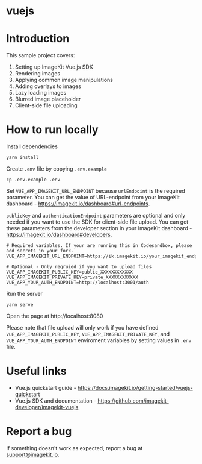 # vuejs

# Introduction 

This sample project covers:

1. Setting up ImageKit Vue.js SDK
2. Rendering images
3. Applying common image manipulations
4. Adding overlays to images
5. Lazy loading images
6. Blurred image placeholder
7. Client-side file uploading

# How to run locally
Install dependencies

```
yarn install
```

Create `.env` file by copying `.env.example`

```shell
cp .env.example .env
```

Set `VUE_APP_IMAGEKIT_URL_ENDPOINT` because `urlEndpoint` is the required parameter. You can get the value of URL-endpoint from your ImageKit dashboard - https://imagekit.io/dashboard#url-endpoints.

`publicKey` and `authenticationEndpoint` parameters are optional and only needed if you want to use the SDK for client-side file upload. You can get these parameters from the developer section in your ImageKit dashboard - https://imagekit.io/dashboard#developers.

```shell
# Required variables. If your are running this in Codesandbox, please add secrets in your fork.
VUE_APP_IMAGEKIT_URL_ENDPOINT=https://ik.imagekit.io/your_imagekit_endpoint

# Optional - Only reqruied if you want to upload files
VUE_APP_IMAGEKIT_PUBLIC_KEY=public_XXXXXXXXXXXX
VUE_APP_IMAGEKIT_PRIVATE_KEY=private_XXXXXXXXXXXX
VUE_APP_YOUR_AUTH_ENDPOINT=http://localhost:3001/auth
```

Run the server

```
yarn serve
```

Open the page at http://localhost:8080

Please note that file upload will only work if you have defined `VUE_APP_IMAGEKIT_PUBLIC_KEY`, `VUE_APP_IMAGEKIT_PRIVATE_KEY`, and `VUE_APP_YOUR_AUTH_ENDPOINT` enviroment variables by setting values in `.env` file.

# Useful links
* Vue.js quickstart guide - https://docs.imagekit.io/getting-started/vuejs-quickstart
* Vue.js SDK and documentation - https://github.com/imagekit-developer/imagekit-vuejs

# Report a bug
If something doesn't work as expected, report a bug at support@imagekit.io.